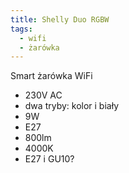 ```yaml
---
title: Shelly Duo RGBW
tags:
  - wifi
  - żarówka
---
```


Smart żarówka WiFi

- 230V AC
- dwa tryby: kolor i biały
- 9W
- E27
- 800lm
- 4000K
- E27 i GU10?

